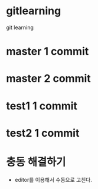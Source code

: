 # gitlearning
git learning



# master 1 commit
# master 2 commit

# test1 1 commit
# test2 1 commit

# 충동 해결하기
  - editor를 이용해서 수동으로 고친다. 